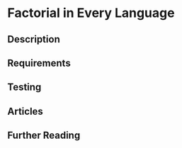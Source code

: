 # Factorial in Every Language

## Description

## Requirements

## Testing

## Articles

## Further Reading